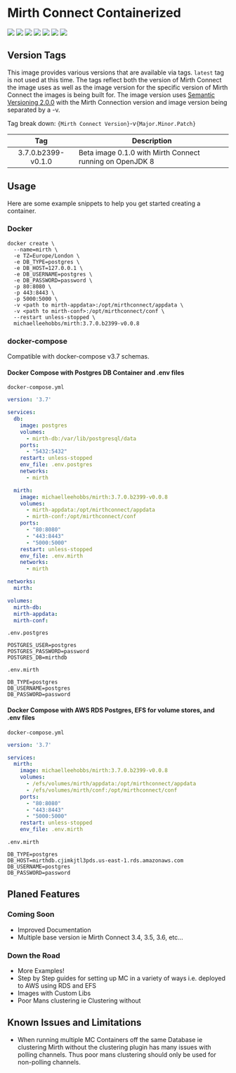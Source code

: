 # Mirth Connect Containerized
[![](https://images.microbadger.com/badges/image/michaelleehobbs/mirth:3.7.0.b2399-v0.0.8.svg)](https://microbadger.com/images/michaelleehobbs/mirth:3.7.0.b2399-v0.0.8 "Get your own image badge on microbadger.com")
[![](https://images.microbadger.com/badges/version/michaelleehobbs/mirth:3.7.0.b2399-v0.0.8.svg)](https://microbadger.com/images/michaelleehobbs/mirth:3.7.0.b2399-v0.0.8 "Get your own version badge on microbadger.com")
![](https://img.shields.io/docker/pulls/michaelleehobbs/mirth.svg)
![](https://img.shields.io/docker/stars/michaelleehobbs/mirth.svg)
![](https://img.shields.io/docker/cloud/build/michaelleehobbs/mirth.svg)
![](https://img.shields.io/github/issues/michaelleehobbs/mirth.svg)
![](https://img.shields.io/github/license/michaelleehobbs/mirth.svg)

## Version Tags

This image provides various versions that are available via tags. `latest` tag is not used at this time. The tags reflect both the version of Mirth Connect the image uses as well as the image version for the specific version of Mirth Connect the images is being built for.
The image version uses [Semantic Versioning 2.0.0](https://semver.org/) with the Mirth Connection version and image version being separated by a -v.

Tag break down: `{Mirth Connect Version}`-v`{Major.Minor.Patch}`

| Tag | Description |
| :----: | --- |
| 3.7.0.b2399-v0.1.0 | Beta image 0.1.0 with Mirth Connect running on OpenJDK 8 |

## Usage

Here are some example snippets to help you get started creating a container.

### Docker
```
docker create \
  --name=mirth \
  -e TZ=Europe/London \
  -e DB_TYPE=postgres \
  -e DB_HOST=127.0.0.1 \
  -e DB_USERNAME=postgres \
  -e DB_PASSWORD=password \
  -p 80:8080 \
  -p 443:8443 \
  -p 5000:5000 \
  -v <path to mirth-appdata>:/opt/mirthconnect/appdata \
  -v <path to mirth-conf>:/opt/mirthconnect/conf \
  --restart unless-stopped \
  michaelleehobbs/mirth:3.7.0.b2399-v0.0.8
```

### docker-compose

Compatible with docker-compose v3.7 schemas.

#### Docker Compose with Postgres DB Container and .env files

`docker-compose.yml`
```yaml
version: '3.7'

services:
  db:
    image: postgres
    volumes:
      - mirth-db:/var/lib/postgresql/data
    ports:
      - "5432:5432"
    restart: unless-stopped
    env_file: .env.postgres
    networks:
      - mirth

  mirth:
    image: michaelleehobbs/mirth:3.7.0.b2399-v0.0.8
    volumes:
      - mirth-appdata:/opt/mirthconnect/appdata
      - mirth-conf:/opt/mirthconnect/conf
    ports:
      - "80:8080"
      - "443:8443"
      - "5000:5000"
    restart: unless-stopped
    env_file: .env.mirth
    networks:
      - mirth

networks:
  mirth:

volumes:
  mirth-db:
  mirth-appdata:
  mirth-conf:
```

`.env.postgres`
```dotenv
POSTGRES_USER=postgres
POSTGRES_PASSWORD=password
POSTGRES_DB=mirthdb
```

`.env.mirth`
```dotenv
DB_TYPE=postgres
DB_USERNAME=postgres
DB_PASSWORD=password
```

#### Docker Compose with AWS RDS Postgres, EFS for volume stores, and .env files

`docker-compose.yml`
```yaml
version: '3.7'

services:
  mirth:
    image: michaelleehobbs/mirth:3.7.0.b2399-v0.0.8
    volumes:
      - /efs/volumes/mirth/appdata:/opt/mirthconnect/appdata
      - /efs/volumes/mirth/conf:/opt/mirthconnect/conf
    ports:
      - "80:8080"
      - "443:8443"
      - "5000:5000"
    restart: unless-stopped
    env_file: .env.mirth
```

`.env.mirth`
```dotenv
DB_TYPE=postgres
DB_HOST=mirthdb.cjimkjtl3pds.us-east-1.rds.amazonaws.com
DB_USERNAME=postgres
DB_PASSWORD=password
```

## Planed Features
### Coming Soon
* Improved Documentation
* Multiple base version ie Mirth Connect 3.4, 3.5, 3.6, etc...

### Down the Road
* More Examples! 
* Step by Step guides for setting up MC in a variety of ways i.e. deployed to AWS using RDS and EFS 
* Images with Custom Libs
* Poor Mans clustering ie Clustering without 

## Known Issues and Limitations
* When running multiple MC Containers off the same Database ie clustering Mirth without the clustering plugin has many issues with polling channels. 
Thus poor mans clustering should only be used for non-polling channels.  